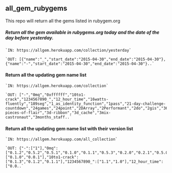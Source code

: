 ## all_gem_rubygems
This repo will return all the gems listed in rubygem.org

##### Return all the gem available in rubygems.org today and the date of the day before yesterday.

	`IN: https://allgem.herokuapp.com/collection/yesterday`

	`OUT: [{"name":"_","start_date":"2015-04-30","end_date":"2015-04-30"},{"name":"-","start_date":"2015-04-30","end_date":"2015-04-30"}..`

#### Return all the updating gem name list

	`IN: https://allgem.herokuapp.com/collection`

	`OUT: ["-","0mq","0xffffff","10to1-crack","1234567890_","12_hour_time","16watts-fluently","189seg","1_as_identity_function","1pass","21-day-challenge-countdown","24games","24point","2DArray","2Performant","2do","2gis","360_services","37-pieces-of-flair","3d-ribbon","3d_cache","3mix-castronaut","3months_staff..`

#### Return all the updating gem name list with their version list

	`IN: https://allgem.herokuapp.com/all_collection`

	`OUT: {"-":["1"],"0mq":["0.1.2","0.5.2","0.5.1","0.1.0","0.1.1","0.5.3","0.2.0","0.2.1","0.5.0","0.4.0","0.4.1","0.3.0"],"0xffffff":["0.1.0","0.0.1"],"10to1-crack":["0.1.3","0.1.2","0.1.1"],"1234567890_":["1.1","1.0"],"12_hour_time":["0.0..`
